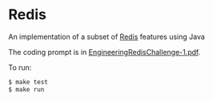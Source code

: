 # Redis

An implementation of a subset of [Redis](http://redis.io/) features using Java

The coding prompt is in [EngineeringRedisChallenge-1.pdf](EngineeringRedisChallenge-1.pdf).

To run:
```bash
$ make test
$ make run
```


